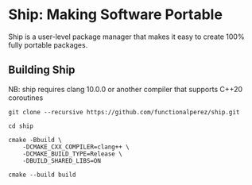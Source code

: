 # Ship: Making Software Portable

Ship is a user-level package manager that makes it easy to create 100% fully portable packages.

## Building Ship

NB: ship requires clang 10.0.0 or another compiler that supports C++20 coroutines

```
git clone --recursive https://github.com/functionalperez/ship.git

cd ship

cmake -Bbuild \
    -DCMAKE_CXX_COMPILER=clang++ \
    -DCMAKE_BUILD_TYPE=Release \
    -DBUILD_SHARED_LIBS=ON

cmake --build build
```

